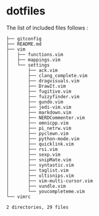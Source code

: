 # dotfiles

The list of included files follows :

    ├── gitconfig
    ├── README.md
    ├── vim
    │   ├── functions.vim
    │   ├── mappings.vim
    │   └── settings
    │       ├── ack.vim
    │       ├── clang_complete.vim
    │       ├── dragvisuals.vim
    │       ├── DrawIt.vim
    │       ├── fugitive.vim
    │       ├── fuzzyfinder.vim
    │       ├── gundo.vim
    │       ├── jedi-vim.vim
    │       ├── markdown.vim
    │       ├── NERDCommenter.vim
    │       ├── omnicpp.vim
    │       ├── pi_netrw.vim
    │       ├── pyclewn.vim
    │       ├── python-mode.vim
    │       ├── quicklink.vim
    │       ├── rsi.vim
    │       ├── sexp.vim
    │       ├── snipMate.vim
    │       ├── syntastic.vim
    │       ├── taglist.vim
    │       ├── ultisnips.vim
    │       ├── vim-multi-cursor.vim
    │       ├── vundle.vim
    │       └── youcompleteme.vim
    └── vimrc

    2 directories, 29 files
